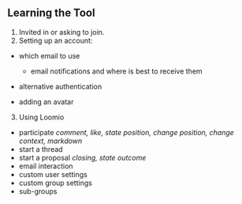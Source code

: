 Learning the Tool 
-----------------

1. Invited in or asking to join.
2. Setting up an account: 
  - which email to use 
    - email notifications and where is best to receive them

  - alternative authentication 
  - adding an avatar

3. Using Loomio
  - participate *comment, like, state position, change position, change context, markdown*
  - start a thread
  - start a proposal *closing, state outcome*
  - email interaction
  - custom user settings
  - custom group settings
  - sub-groups
